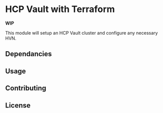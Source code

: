 # HCP Vault with Terraform

**WIP**

This module will setup an HCP Vault cluster and configure any necessary HVN.

## Dependancies

## Usage

## Contributing

## License
